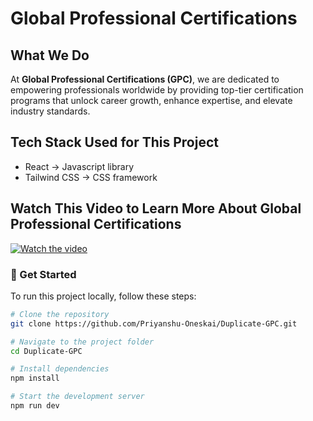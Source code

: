 # Global Professional Certifications

## What We Do
At **Global Professional Certifications (GPC)**, we are dedicated to empowering professionals worldwide by providing top-tier certification programs that unlock career growth, enhance expertise, and elevate industry standards.

## Tech Stack Used for This Project
- React -> Javascript library
- Tailwind CSS -> CSS framework

## Watch This Video to Learn More About Global Professional Certifications
[![Watch the video](https://img.youtube.com/vi/2FWaO_Cf0eg/maxresdefault.jpg)](https://www.youtube.com/watch?v=2FWaO_Cf0eg)

### 🚀 Get Started
To run this project locally, follow these steps:

```bash
# Clone the repository
git clone https://github.com/Priyanshu-Oneskai/Duplicate-GPC.git

# Navigate to the project folder
cd Duplicate-GPC

# Install dependencies
npm install

# Start the development server
npm run dev
